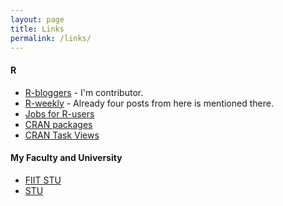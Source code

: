 ```yaml
---
layout: page
title: Links
permalink: /links/
---
```

#### R
* [R-bloggers](https://www.r-bloggers.com/) - I'm contributor.
* [R-weekly](https://rweekly.org) - Already four posts from here is mentioned there.
* [Jobs for R-users](https://www.r-users.com/)
* [CRAN packages](https://cran.r-project.org/web/packages/)
* [CRAN Task Views](https://cran.r-project.org/web/views/)

#### My Faculty and University
* [FIIT STU](https://www.fiit.stuba.sk/en.html?page_id=749)
* [STU](https://www.stuba.sk/english.html?page_id=132)
